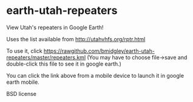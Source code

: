 earth-utah-repeaters
====================

View Utah's repeaters in Google Earth!

Uses the list available from http://utahvhfs.org/rptr.html

To use it, click https://rawgithub.com/bmidgley/earth-utah-repeaters/master/repeaters.kml
(You may have to choose file->save and double-click this file to see it in google earth.)

You can click the link above from a mobile device to launch it in google earth mobile.

BSD license
